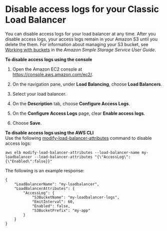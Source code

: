 # Disable access logs for your Classic Load Balancer<a name="disable-access-logs"></a>

You can disable access logs for your load balancer at any time\. After you disable access logs, your access logs remain in your Amazon S3 until you delete the them\. For information about managing your S3 bucket, see [Working with buckets](https://docs.aws.amazon.com/AmazonS3/latest/user-guide/BucketOperations.html) in the *Amazon Simple Storage Service User Guide*\.

**To disable access logs using the console**

1. Open the Amazon EC2 console at [https://console\.aws\.amazon\.com/ec2/](https://console.aws.amazon.com/ec2/)\.

1. On the navigation pane, under **Load Balancing**, choose **Load Balancers**\.

1. Select your load balancer\.

1. On the **Description** tab, choose **Configure Access Logs**\.

1. On the **Configure Access Logs** page, clear **Enable access logs**\.

1. Choose **Save**\.

**To disable access logs using the AWS CLI**  
Use the following [modify\-load\-balancer\-attributes](https://docs.aws.amazon.com/cli/latest/reference/elb/modify-load-balancer-attributes.html) command to disable access logs:

```
aws elb modify-load-balancer-attributes --load-balancer-name my-loadbalancer --load-balancer-attributes "{\"AccessLog\":{\"Enabled\":false}}"
```

The following is an example response:

```
{
    "LoadBalancerName": "my-loadbalancer",
    "LoadBalancerAttributes": {
        "AccessLog": {
            "S3BucketName": "my-loadbalancer-logs",
            "EmitInterval": 60,
            "Enabled": false,
            "S3BucketPrefix": "my-app"
        }
    }
}
```
